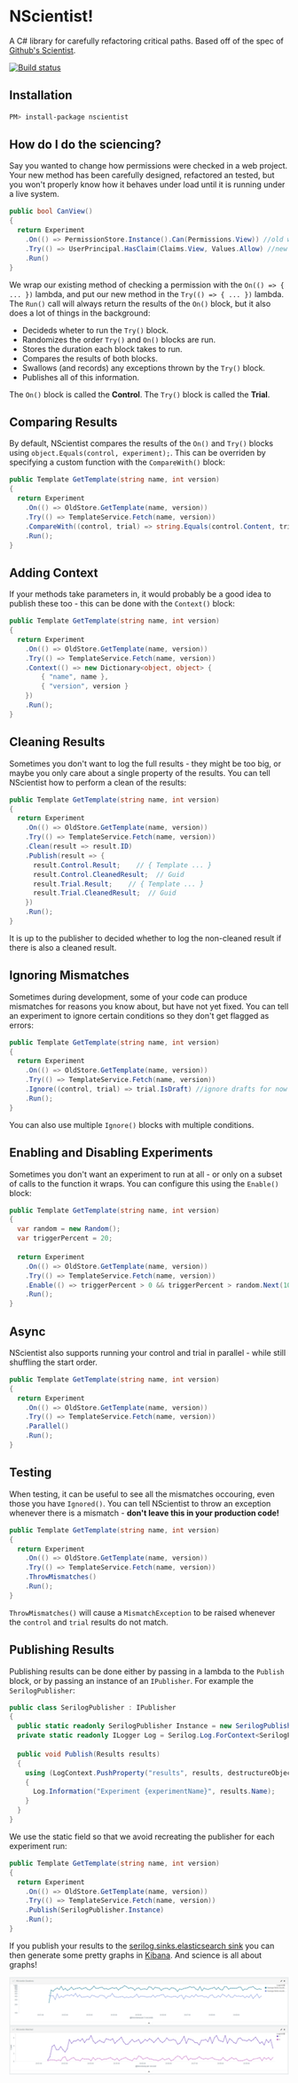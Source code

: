 # NScientist!

A C# library for carefully refactoring critical paths.  Based off of the spec of [Github's Scientist][github-scientist].

[![Build status](https://ci.appveyor.com/api/projects/status/is2kpywdfaovf01e?svg=true)](https://ci.appveyor.com/project/Pondidum/nscientist)

## Installation

```sh
PM> install-package nscientist
```

## How do I do the sciencing?

Say you wanted to change how permissions were checked in a web project.  Your new method has been carefully designed, refactored an tested, but you won't properly know how it behaves under load until it is running under a live system.

```csharp
public bool CanView()
{
  return Experiment
    .On(() => PermissionStore.Instance().Can(Permissions.View)) //old way
    .Try(() => UserPrincipal.HasClaim(Claims.View, Values.Allow) //new way
    .Run()
}
```
We wrap our existing method of checking a permission with the `On(() => { ... })` lambda, and put our new method in the `Try(() => { ... })` lambda.  The `Run()` call will always return the results of the `On()` block, but it also does a lot of things in the background:

* Decideds wheter to run the `Try()` block.
* Randomizes the order `Try()` and `On()` blocks are run.
* Stores the duration each block takes to run.
* Compares the results of both blocks.
* Swallows (and records) any exceptions thrown by the `Try()` block.
* Publishes all of this information.

The `On()` block is called the **Control**. The `Try()` block is called the **Trial**.


## Comparing Results
By default, NScientist compares the results of the `On()` and `Try()` blocks using `object.Equals(control, experiment);`.  This can be overriden by specifying a custom function with the `CompareWith()` block:

```csharp
public Template GetTemplate(string name, int version)
{
  return Experiment
    .On(() => OldStore.GetTemplate(name, version))
    .Try(() => TemplateService.Fetch(name, version))
    .CompareWith((control, trial) => string.Equals(control.Content, trial.Content, StringComparison.OrdinalIgnoreCase))
    .Run();
}
```

## Adding Context
If your methods take parameters in, it would probably be a good idea to publish these too - this can be done with the `Context()` block:

```csharp
public Template GetTemplate(string name, int version)
{
  return Experiment
    .On(() => OldStore.GetTemplate(name, version))
    .Try(() => TemplateService.Fetch(name, version))
    .Context(() => new Dictionary<object, object> {
        { "name", name },
        { "version", version }
    })
    .Run();
}
```

## Cleaning Results
Sometimes you don't want to log the full results - they might be too big, or maybe you only care about a single property of the results.  You can tell NScientist how to perform a clean of the results:

```csharp
public Template GetTemplate(string name, int version)
{
  return Experiment
    .On(() => OldStore.GetTemplate(name, version))
    .Try(() => TemplateService.Fetch(name, version))
    .Clean(result => result.ID)
    .Publish(result => {
      result.Control.Result;    // { Template ... }
      result.Control.CleanedResult;  // Guid
      result.Trial.Result;    // { Template ... }
      result.Trial.CleanedResult;  // Guid
    })
    .Run();
}
```
It is up to the publisher to decided whether to log the non-cleaned result if there is also a cleaned result.

## Ignoring Mismatches
Sometimes during development, some of your code can produce mismatches for reasons you know about, but have not yet fixed.  You can tell an experiment to ignore certain conditions so they don't get flagged as errors:

```csharp
public Template GetTemplate(string name, int version)
{
  return Experiment
    .On(() => OldStore.GetTemplate(name, version))
    .Try(() => TemplateService.Fetch(name, version))
    .Ignore((control, trial) => trial.IsDraft) //ignore drafts for now
    .Run();
}
```
You can also use multiple `Ignore()` blocks with multiple conditions.

## Enabling and Disabling Experiments
Sometimes you don't want an experiment to run at all - or only on a subset of calls to the function it wraps.  You can configure this using the `Enable()` block:

```csharp
public Template GetTemplate(string name, int version)
{
  var random = new Random();
  var triggerPercent = 20;

  return Experiment
    .On(() => OldStore.GetTemplate(name, version))
    .Try(() => TemplateService.Fetch(name, version))
    .Enable(() => triggerPercent > 0 && triggerPercent > random.Next(100))
    .Run();
}
```

## Async
NScientist also supports running your control and trial in parallel - while still shuffling the start order.

```csharp
public Template GetTemplate(string name, int version)
{
  return Experiment
    .On(() => OldStore.GetTemplate(name, version))
    .Try(() => TemplateService.Fetch(name, version))
    .Parallel()
    .Run();
}
```

## Testing
When testing, it can be useful to see all the mismatches occouring, even those you have `Ignored()`.  You can tell NScientist to throw an exception whenever there is a mismatch - **don't leave this in your production code!**
```csharp
public Template GetTemplate(string name, int version)
{
  return Experiment
    .On(() => OldStore.GetTemplate(name, version))
    .Try(() => TemplateService.Fetch(name, version))
    .ThrowMismatches()
    .Run();
}
```
`ThrowMismatches()` will cause a `MismatchException` to be raised whenever the `control` and `trial` results do not match.

## Publishing Results

Publishing results can be done either by passing in a lambda to the `Publish` block, or by passing an instance of an `IPublisher`.  For example the `SerilogPublisher`:

```csharp
public class SerilogPublisher : IPublisher
{
  public static readonly SerilogPublisher Instance = new SerilogPublisher();
  private static readonly ILogger Log = Serilog.Log.ForContext<SerilogPublisher>();

  public void Publish(Results results)
  {
    using (LogContext.PushProperty("results", results, destructureObjects: true))
    {
      Log.Information("Experiment {experimentName}", results.Name);
    }
  }
}
```
We use the static field so that we avoid recreating the publisher for each experiment run:
```csharp
public Template GetTemplate(string name, int version)
{
  return Experiment
    .On(() => OldStore.GetTemplate(name, version))
    .Try(() => TemplateService.Fetch(name, version))
    .Publish(SerilogPublisher.Instance)
    .Run();
}
```
If you publish your results to the [serilog.sinks.elasticsearch sink][nuget-serilog-es] you can then generate some pretty graphs in [Kibana][kibana].  And science is all about graphs!

![Kibana Dashboard][nscientist-dashboard]

[github-scientist]: https://github.com/github/scientist
[nscientist-dashboard]: docs/nscientist.dashboard.png
[nuget-serilog-es]: https://www.nuget.org/packages/Serilog.Sinks.ElasticSearch/
[kibana]: https://www.elastic.co/products/kibana
